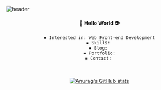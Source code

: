 
![header](https://capsule-render.vercel.app/api?type=waving&color=04188A&height=200&section=header&text=jerimo&fontColor=E1DBF4&fontSize=90&animation=twinkling)

<div align='center'>
  <h4>👾 Hello World 👽</h4>
  
    ▪ Interested in: Web Front-end Development
    ▪ Skills: 
    ▪ Blog: 
    ▪ Portfolio:
    ▪ Contact: 
  
  
  
  <br />
  
  
  
<!--  <h4>기술 스택</h4>
  <a href="#"><img src="https://img.shields.io/badge/React-61DAFB?style=flat&logo=React&logoColor=black"/></a>
  <a href="#"><img src="https://img.shields.io/badge/Vue.js-4FC08D?style=flat&logo=vue-dot-js&logoColor=white"/></a>
  <a href="#"><img src="https://img.shields.io/badge/JavaScript-F7DF1E?style=flat&logo=JavaScript&logoColor=black"/></a>
  <a href="#"><img src="https://img.shields.io/badge/CSS-1572B6?style=flat&logo=CSS3&logoColor=white"/></a>
  <a href="#"><img src="https://img.shields.io/badge/Netlify-00C7B7?style=flat&logo=Netlify&logoColor=white"/></a>
  <a href="#"><img src="https://img.shields.io/badge/MySQL-4479A1?style=flat&logo=MySQL&logoColor=white"/></a>
  <br />
  <a href="#"><img src="https://img.shields.io/badge/C++-00599C?style=flat&logo=c%2B%2B&logoColor=white"/></a>
  <a href="#"><img src="https://img.shields.io/badge/Python-3766AB?style=flat&logo=Python&logoColor=white"/></a>
  <a href="#"><img src="https://img.shields.io/badge/Git-F05032?style=flat&logo=Git&logoColor=white"/></a>
  <a href="#"><img src="https://img.shields.io/badge/SkLearn-F7931E?style=flat&logo=scikit-learn&logoColor=white"/></a>
  <br /><br /> -->
  
  [![Anurag's GitHub stats](https://github-readme-stats.vercel.app/api?username=jerimo&count_private=true&show_icons=true&theme=buefy)
](https://github.com/anuraghazra/github-readme-stats)
  
<div>
